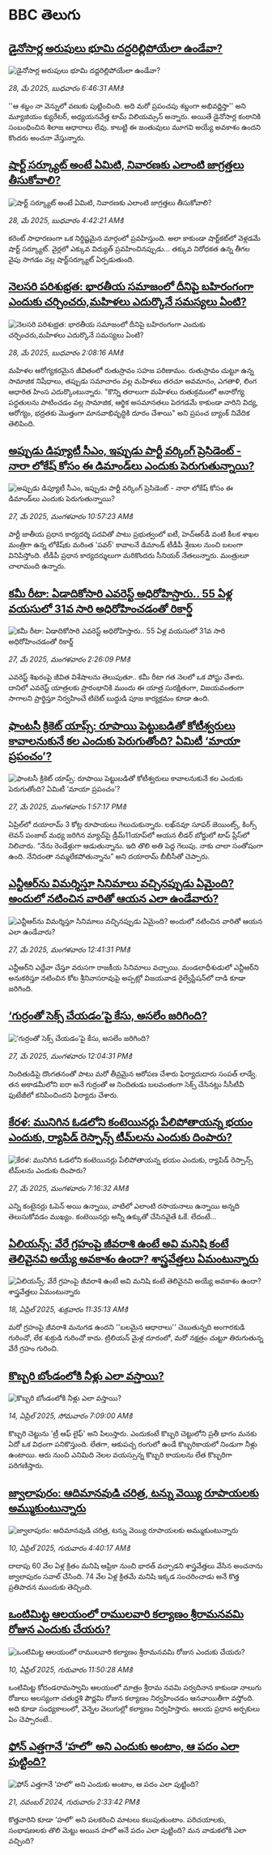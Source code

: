 # BBC తెలుగు## [డైనోసార్ల అరుపులు భూమి దద్దరిల్లిపోయేలా ఉండేవా? ](https://www.bbc.com/telugu/articles/clyvjgykn12o?at_campaign=githubrss)![డైనోసార్ల అరుపులు భూమి దద్దరిల్లిపోయేలా ఉండేవా? ](https://ichef.bbci.co.uk/ace/standard/240/cpsprodpb/7266/live/eeebc000-38bc-11f0-8519-3b5a01ebe413.jpg)_28, మే 2025, బుధవారం 6:46:31 AMకి_''ఆ శబ్దం నా వెన్నులో వణుకు పుట్టించింది. అది మరో ప్రపంచపు శబ్దంగా అభివర్ణిస్తా'' అని మ్యూజియం క్యురేటర్, అధ్యయనవేత్త టామ్ విలియమ్సన్ అన్నారు. అయితే డైనోసార్ల కంఠానికి సంబంధించిన శిలాజ ఆధారాలు  లేవు. కాబట్టి  ఈ జంతువులు మూగవి అయ్యే అవకాశం ఉందని కొందరు అంచనా వేస్తున్నారు.## [షార్ట్ సర్క్యూట్ అంటే ఏమిటి,   నివారణకు ఎలాంటి జాగ్రత్తలు తీసుకోవాలి?](https://www.bbc.com/telugu/articles/c20xe1g257yo?at_campaign=githubrss)![షార్ట్ సర్క్యూట్ అంటే ఏమిటి,   నివారణకు ఎలాంటి జాగ్రత్తలు తీసుకోవాలి?](https://ichef.bbci.co.uk/ace/standard/240/cpsprodpb/34dd/live/951d5f50-3ae4-11f0-a379-ddaa80eac7b4.png)_28, మే 2025, బుధవారం 4:42:21 AMకి_కరెంట్ సాధారణంగా ఒక నిర్ధిష్టమైన మార్గంలో ప్రవహిస్తుంది. అలా కాకుండా షార్ట్‌కట్‌లో వెళ్లడమే షార్ట్ సర్క్యూట్.  వైర్లలో ఎక్కువ విద్యుత్ ప్రవహించినప్పుడు... తక్కువ నిరోధకత ఉన్న తీగల వైపు సాగడం వల్ల షార్ట్‌సర్క్యూట్ ఏర్పడుతుంది.## [నెలసరి పరిశుభ్రత: భారతీయ సమాజంలో దీనిపై బహిరంగంగా ఎందుకు చర్చించరు,మహిళలు ఎదుర్కొనే సమస్యలు ఏంటి? ](https://www.bbc.com/telugu/articles/clygzgm086jo?at_campaign=githubrss)![నెలసరి పరిశుభ్రత: భారతీయ సమాజంలో దీనిపై బహిరంగంగా ఎందుకు చర్చించరు,మహిళలు ఎదుర్కొనే సమస్యలు ఏంటి? ](https://ichef.bbci.co.uk/ace/standard/240/cpsprodpb/2331/live/95d2ddc0-3b12-11f0-be22-5d8c78ce8bc8.jpg)_28, మే 2025, బుధవారం 2:08:16 AMకి_మహిళల ఆరోగ్యకరమైన జీవితంలో రుతుస్రావం సహజ పరిణామం.   రుతుస్రావం చుట్టూ ఉన్న సామాజిక నిషేధాలు, తప్పుడు సమాచారం  వల్ల మహిళలు తరచూ అవమానం, ఎగతాళి, లింగ ఆధారిత హింస ఎదుర్కొంటున్నారు.
"కొన్ని తరాలుగా మహిళలు రుతుక్రమంలో అనారోగ్య పద్ధతులను పాటించడం వల్ల సామాజిక, ఆర్థిక అసమానతలు పెరగడమే కాకుండా వారిని విద్య, ఆరోగ్యం, భద్రతకు మొత్తంగా మానవాభివృద్ధికి దూరం చేశాయి" అని ప్రపంచ బ్యాంక్ నివేదిక తెలిపింది.## [అప్పుడు డిప్యూటీ సీఎం, ఇప్పుడు పార్టీ వర్కింగ్‌ ప్రెసిడెంట్‌ - నారా లోకేష్‌ కోసం ఈ డిమాండ్‌లు ఎందుకు పెరుగుతున్నాయి?](https://www.bbc.com/telugu/articles/c4gr7mzr3y5o?at_campaign=githubrss)![అప్పుడు డిప్యూటీ సీఎం, ఇప్పుడు పార్టీ వర్కింగ్‌ ప్రెసిడెంట్‌ - నారా లోకేష్‌ కోసం ఈ డిమాండ్‌లు ఎందుకు పెరుగుతున్నాయి?](https://ichef.bbci.co.uk/ace/standard/240/cpsprodpb/ee70/live/840e67e0-3adf-11f0-a379-ddaa80eac7b4.jpg)_27, మే 2025, మంగళవారం 10:57:23 AMకి_పార్టీ జాతీయ ప్రధాన కార్యదర్శి పదవితో పాటు ప్రభుత్వంలో ఐటీ, హెచ్‌ఆర్‌డీ వంటి కీలక శాఖల మంత్రిగా ఉన్న లోకేష్‌కు మరింత 'పవర్‌' కావాలనే డిమాండ్‌ టీడీపీ శ్రేణుల నుంచి బలంగా వినిపిస్తోంది. 
టీడీపీ ప్రధాన కార్యదర్శులుగా మరికొందరు సీనియర్‌ నేతలున్నారు. మంత్రులూ చాలామంది ఉన్నారు.## [కమీ రీటా: ఏడాదికోసారి ఎవరెస్ట్ అధిరోహిస్తారు.. 55 ఏళ్ల వయసులో 31వ సారి అధిరోహించడంతో రికార్డ్](https://www.bbc.com/telugu/articles/cn0g9gx2787o?at_campaign=githubrss)![కమీ రీటా: ఏడాదికోసారి ఎవరెస్ట్ అధిరోహిస్తారు.. 55 ఏళ్ల వయసులో 31వ సారి అధిరోహించడంతో రికార్డ్](https://ichef.bbci.co.uk/ace/standard/240/cpsprodpb/1077/live/aba82b20-3afc-11f0-8519-3b5a01ebe413.jpg)_27, మే 2025, మంగళవారం 2:26:09 PMకి_ఎవరెస్ట్‌ శిఖరంపై జీవిత విశేషాలను తెలుపుతూ.. కమీ రీటా గత నెలలో ఒక పోస్టు చేశారు. దానిలో ఎవరెస్ట్ యాత్రలకు ప్రారంభానికి ముందు ఈ యాత్ర సురక్షితంగా, విజయవంతంగా సాగాలని ప్రార్థిస్తూ నిర్వహించే టిబెట్ బుద్ధుడి పూజ కార్యక్రమం కూడా ఉంది.## [ఫాంటసీ క్రికెట్ యాప్స్: రూపాయి పెట్టుబడితో కోటీశ్వరులు కావాలనుకునే కల ఎందుకు పెరుగుతోంది? ఏమిటీ ‘మాయా ప్రపంచం’?](https://www.bbc.com/telugu/articles/c20xvyxey3no?at_campaign=githubrss)![ఫాంటసీ క్రికెట్ యాప్స్: రూపాయి పెట్టుబడితో కోటీశ్వరులు కావాలనుకునే కల ఎందుకు పెరుగుతోంది? ఏమిటీ ‘మాయా ప్రపంచం’?](https://ichef.bbci.co.uk/ace/standard/240/cpsprodpb/3a6e/live/ced76730-3a3b-11f0-96c3-cf669419a2b0.jpg)_27, మే 2025, మంగళవారం 1:57:17 PMకి_ఏప్రిల్‌లో దయారామ్ 3 కోట్ల రూపాయలు గెలుచుకున్నారు. లఖ్‌నవూ సూపర్ జెయింట్స్, కింగ్స్ లెవన్ పంజాబ్ మధ్య జరిగిన మ్యాచ్‌పై డ్రీమ్11యాప్‌లో ఆయన లీడర్ బోర్డులో టాప్‌ ప్లేస్‌లో నిలిచారు. “నేను రెండేళ్లుగా ఆడుతున్నాను. ఇది తొలి అతి పెద్ద గెలుపు. నాకు చాలా సంతోషంగా ఉంది. నేనిదంతా నమ్మలేకపోతున్నాను” అని దయారామ్ బీబీసీతో చెప్పారు.## [ఎన్టీఆర్‌ను విమర్శిస్తూ సినిమాలు వచ్చినప్పుడు ఏమైంది? అందులో నటించిన వారితో ఆయన ఎలా ఉండేవారు?](https://www.bbc.com/telugu/articles/cwy75gdk8pdo?at_campaign=githubrss)![ఎన్టీఆర్‌ను విమర్శిస్తూ సినిమాలు వచ్చినప్పుడు ఏమైంది? అందులో నటించిన వారితో ఆయన ఎలా ఉండేవారు?](https://ichef.bbci.co.uk/ace/standard/240/cpsprodpb/c7b6/live/f8b01750-3aef-11f0-9a86-f7906cd4e14e.jpg)_27, మే 2025, మంగళవారం 12:41:31 PMకి_ఎన్టీఆర్‌ని ఎద్దేవా చేస్తూ వ‌రుస‌గా రాజ‌కీయ సినిమాలు వ‌చ్చాయి.  మండ‌లాధీశుడులో ఎన్టీఆర్‌ని అనుక‌రిస్తూ న‌టించిన కోట శ్రీ‌నివాస‌రావుపై అప్పట్లో విజ‌య‌వాడ రైల్వేస్టేష‌న్‌లో దాడి కూడా జ‌రిగింది.## [‘గుర్రంతో సెక్స్ చేయడం’పై కేసు, అసలేం జరిగింది?](https://www.bbc.com/telugu/articles/c365474gwx1o?at_campaign=githubrss)![‘గుర్రంతో సెక్స్ చేయడం’పై కేసు, అసలేం జరిగింది?](https://ichef.bbci.co.uk/ace/standard/240/cpsprodpb/51d2/live/059d1220-3aef-11f0-96c3-cf669419a2b0.jpg)_27, మే 2025, మంగళవారం 12:04:31 PMకి_నిందితుడిపై దొంగతనంతో పాటు మరో తీవ్రమైన ఆరోపణ చేశారు ఫిర్యాదుదారు సంపత్ లాడ్వే. తన అకాడమీలోని ఐరా అనే గుర్రంతో ఆ నిందితుడు బలవంతంగా సెక్స్ చేసినట్లు సీసీటీవీ ఫుటేజీలో కనిపించిందని ఫిర్యాదు చేశారు.## [కేరళ: మునిగిన ఓడలోని కంటెయినర్లు పేలిపోతాయన్న భయం ఎందుకు,  ర్యాపిడ్ రెస్పాన్స్ టీమ్‌లను ఎందుకు దింపారు?](https://www.bbc.com/telugu/articles/cn05g1nrry6o?at_campaign=githubrss)![కేరళ: మునిగిన ఓడలోని కంటెయినర్లు పేలిపోతాయన్న భయం ఎందుకు,  ర్యాపిడ్ రెస్పాన్స్ టీమ్‌లను ఎందుకు దింపారు?](https://ichef.bbci.co.uk/ace/standard/240/cpsprodpb/7d3c/live/6617b020-3ab7-11f0-96c3-cf669419a2b0.jpg)_27, మే 2025, మంగళవారం 7:16:32 AMకి_ఎన్ని కంటైనర్లు ఓపెన్ అయి ఉన్నాయి, వాటిలో ఎలాంటి రసాయనాలు ఉన్నాయి అన్నది తెలుసుకోవడం ముఖ్యం. కంటెయినర్లు అన్నీ ఉక్కుతో చేసినవైతే ఓకే. లేదంటే...## [ఏలియన్స్: వేరే గ్రహంపై జీవరాశి ఉంటే అవి మనిషి కంటే తెలివైనవి అయ్యే అవకాశం ఉందా? శాస్త్రవేత్తలు ఏమంటున్నారు](https://www.bbc.com/telugu/articles/cn7xelz1r85o?at_campaign=githubrss)![ఏలియన్స్: వేరే గ్రహంపై జీవరాశి ఉంటే అవి మనిషి కంటే తెలివైనవి అయ్యే అవకాశం ఉందా? శాస్త్రవేత్తలు ఏమంటున్నారు](https://ichef.bbci.co.uk/ace/standard/240/cpsprodpb/b07b/live/a29a56f0-1b9b-11f0-a455-cf1d5f751d2f.png)_18, ఏప్రిల్ 2025, శుక్రవారం 11:35:13 AMకి_మరో గ్రహంపై జీవరాశి మనుగడ ఉందని ''బలమైన ఆధారాలు'' చెబుతున్నది అంగారకుడి గురించో, లేక శుక్రుడి గురించో కాదు. ట్రిలియన్ మైళ్ల దూరంలో, మరో నక్షత్రం చుట్టూ తిరుగుతున్న వేరే గ్రహం గురించి.## [కొబ్బరి బోండంలోకి నీళ్లు ఎలా వస్తాయి?](https://www.bbc.com/telugu/articles/czjn4mzxxy8o?at_campaign=githubrss)![కొబ్బరి బోండంలోకి నీళ్లు ఎలా వస్తాయి?](https://ichef.bbci.co.uk/ace/standard/240/cpsprodpb/46c5/live/684a55e0-18fd-11f0-8b11-7756b7b808cc.jpg)_14, ఏప్రిల్ 2025, సోమవారం 7:09:00 AMకి_కొబ్బరి చెట్టును 'ట్రీ ఆఫ్ లైఫ్' అని పిలుస్తారు. ఎందుకంటే కొబ్బరి చెట్టులోని ప్రతీ భాగం మనకు ఏదో ఒక విధంగా పనికొస్తుంది. లేతగా, ఆకుపచ్చ రంగులో ఉండే కొబ్బరికాయలో నిండుగా నీళ్లు ఉంటాయి. ఆరు నుంచి ఎనిమిది నెలల వయస్సున్న కొబ్బరి కాయలను లేత కొబ్బరిగా పరిగణిస్తారు.## [జ్వాలాపురం: ఆదిమానవుడి చరిత్ర, టన్ను వెయ్యి రూపాయలకు అమ్ముకుంటున్నారు ](https://www.bbc.com/telugu/articles/creqqnwdd5qo?at_campaign=githubrss)![జ్వాలాపురం: ఆదిమానవుడి చరిత్ర, టన్ను వెయ్యి రూపాయలకు అమ్ముకుంటున్నారు ](https://ichef.bbci.co.uk/ace/standard/240/cpsprodpb/765e/live/b472e2d0-15b4-11f0-842b-a7355694993d.jpg)_10, ఏప్రిల్ 2025, గురువారం 4:40:17 AMకి_దాదాపు 60 వేల ఏళ్ల క్రితం మనిషి ఆఫ్రికా నుంచి భారత్ వచ్చాడని శాస్త్రవేత్తలు వేసిన అంచనాను జ్వాలాపురం సవాల్ చేసింది. 74 వేల ఏళ్ల క్రితమే మనిషి ఇక్కడ సంచరించాడు అనే కొత్త ప్రతిపాదన ముందుకు తెచ్చింది.## [ఒంటిమిట్ట ఆలయంలో రాములవారి కల్యాణం శ్రీరామనవమి రోజున ఎందుకు చేయరు?](https://www.bbc.com/telugu/articles/ce822j5e465o?at_campaign=githubrss)![ఒంటిమిట్ట ఆలయంలో రాములవారి కల్యాణం శ్రీరామనవమి రోజున ఎందుకు చేయరు?](https://ichef.bbci.co.uk/ace/standard/240/cpsprodpb/fed5/live/25534d40-1601-11f0-b58a-6113af226972.jpg)_10, ఏప్రిల్ 2025, గురువారం 11:50:28 AMకి_ఒంటిమిట్ట కోదండరామస్వామి ఆలయంలో మాత్రం శ్రీరామ నవమి పర్వదినాన కాకుండా నాలుగు రోజులు ఆలస్యంగా చతుర్దశి పౌర్ణమి రోజున కల్యాణం నిర్వహించడం ఆనవాయితీగా వస్తోంది. అది కూడా సంధ్యకాలంలో, వెన్నెల వెలుగుల్లో కల్యాణం నిర్వహిస్తారు. ఆలయ ప్రధాన అర్చకులు ఏం చెప్పారంటే..## [ఫోన్ ఎత్తగానే ‘హలో’ అని ఎందుకు అంటాం, ఆ పదం ఎలా పుట్టింది?](https://www.bbc.com/telugu/articles/cgj7x7gdjq4o?at_campaign=githubrss)![ఫోన్ ఎత్తగానే ‘హలో’ అని ఎందుకు అంటాం, ఆ పదం ఎలా పుట్టింది?](https://ichef.bbci.co.uk/ace/standard/240/cpsprodpb/0618/live/7a20ebb0-a807-11ef-b21e-5359bd56d02f.jpg)_21, నవంబర్ 2024, గురువారం 2:33:42 PMకి_కొత్తవారిని కూడా ‘హలో’ అని పలకరించి మాటలు కలుపుతుంటాం.  పరిచయాలకు, సంభాషణలకు తొలి మెట్టు అయిన హలో అనే పదం ఎలా పుట్టింది? మన వాడుకలోకి ఎలా వచ్చింది?